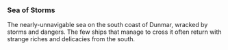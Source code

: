 ### Sea of Storms

The nearly-unnavigable sea on the south coast of Dunmar, wracked by storms and dangers. The few ships that manage to cross it often return with strange riches and delicacies from the south. 


